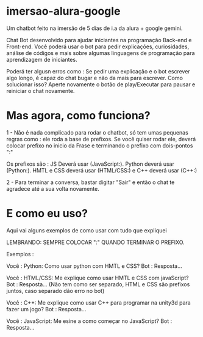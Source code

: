   # imersao-alura-google
Um chatbot feito na imersão de 5 dias de i.a da alura + google gemini.

Chat Bot desenvolvido para ajudar iniciantes na programação Back-end e Front-end.
Você poderá usar o bot para pedir explicações, curiosidades, análise de códigos e mais sobre algumas linguagens de programação para aprendizagem de iniciantes.

Poderá ter algusn erros como : Se pedir uma explicação e o bot escrever algo longo, é capaz do chat bugar e não da mais para escrever.
Como solucionar isso? Aperte novamente o botão de play/Executar para pausar e reiniciar o chat novamente.

  # Mas agora, como funciona?

1 - Não é nada complicado para rodar o chatbot, só tem umas pequenas regras como : ele roda a base de prefixos.
Se você quiser rodar ele, deverá colocar prefixo no inicio da Frase e terminando o prefixo com dois-pontos ":"

Os prefixos são : JS Deverá usar (JavaScript:). Python deverá usar (Python:). HMTL e CSS deverá usar (HTML/CSS:) e C++ deverá usar (C++:)

  2 - Para terminar a conversa, bastar digitar "Sair" e então o chat te agradece até a sua volta novamente.

  # E como eu uso?

Aqui vai alguns exemplos de como usar com tudo que expliquei

LEMBRANDO: SEMPRE COLOCAR ":" QUANDO TERMINAR O PREFIXO.

  Exemplos :

  Você : Python: Como usar python com HMTL e CSS?
  Bot : Resposta...

  Você : HTML/CSS: Me explique como usar HMTL e CSS com javaScript?
  Bot : Resposta...
    (Não tem como ser separado, HTML e CSS são prefixos juntos, caso separado dão erro no bot)

  Você : C++: Me explique como usar C++ para programar na unity3d para fazer um jogo?
  Bot : Resposta...

  Você : JavaScript: Me esine a como começar no JavaScript?
  Bot : Resposta...
